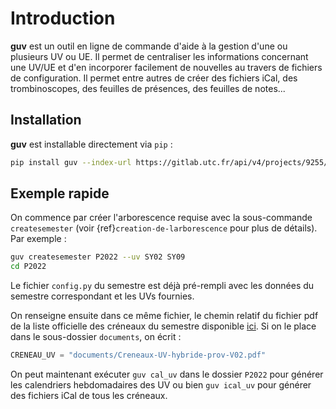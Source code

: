 # Introduction

**guv** est un outil en ligne de commande d'aide à la gestion d'une ou
plusieurs UV ou UE. Il permet de centraliser les informations concernant
une UV/UE et d'en incorporer facilement de nouvelles au travers de
fichiers de configuration. Il permet entre autres de créer des fichiers
iCal, des trombinoscopes, des feuilles de présences, des feuilles de
notes...


## Installation

**guv** est installable directement via `pip` :

```bash
pip install guv --index-url https://gitlab.utc.fr/api/v4/projects/9255/packages/pypi/simple
```

## Exemple rapide

On commence par créer l'arborescence requise avec la sous-commande
`createsemester` (voir {ref}`creation-de-larborescence` pour plus de
détails). Par exemple :

```bash
guv createsemester P2022 --uv SY02 SY09
cd P2022
```

Le fichier `config.py` du semestre est déjà pré-rempli avec les données du
semestre correspondant et les UVs fournies.

On renseigne ensuite dans ce même fichier, le chemin relatif du fichier pdf de
la liste officielle des créneaux du semestre disponible [ici](https://webapplis.utc.fr/ent/services/services.jsf?sid=578). Si on le place
dans le sous-dossier `documents`, on écrit :

```python
CRENEAU_UV = "documents/Creneaux-UV-hybride-prov-V02.pdf"
```

On peut maintenant exécuter `guv cal_uv` dans le dossier `P2022`
pour générer les calendriers hebdomadaires des UV ou bien `guv
ical_uv` pour générer des fichiers iCal de tous les créneaux.
